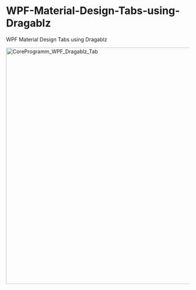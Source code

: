 # WPF-Material-Design-Tabs-using-Dragablz
WPF Material Design Tabs using Dragablz


<img width="647" alt="CoreProgramm_WPF_Dragablz_Tab" src="https://user-images.githubusercontent.com/53593343/76553659-7520cd00-64ba-11ea-8c1f-13842b4ea4f8.png">

